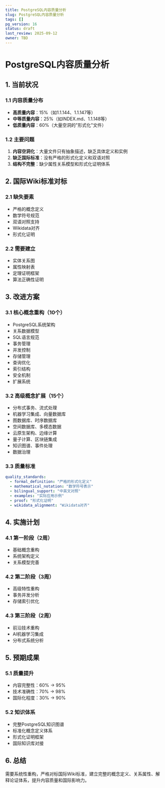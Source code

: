 ```yaml
---
title: PostgreSQL内容质量分析
slug: PostgreSQL内容质量分析
tags: []
pg_version: 16
status: draft
last_review: 2025-09-12
owner: TBD
---
```


# PostgreSQL内容质量分析

## 1. 当前状况

### 1.1 内容质量分布

- **高质量内容**：15%（如1.1.144、1.1.147等）
- **中等质量内容**：25%（如INDEX.md、1.1.148等）
- **低质量内容**：60%（大量空洞的"形式化"文件）

### 1.2 主要问题

1. **内容空洞化**：大量文件只有抽象描述，缺乏具体定义和实例
2. **缺乏国际标准**：没有严格的形式化定义和双语对照
3. **结构不完整**：缺少属性关系模型和形式化证明体系

## 2. 国际Wiki标准对标

### 2.1 缺失要素

- 严格的概念定义
- 数学符号规范
- 双语对照支持
- Wikidata对齐
- 形式化证明

### 2.2 需要建立

- 实体关系图
- 属性映射表
- 定理证明框架
- 算法正确性证明

## 3. 改进方案

### 3.1 核心概念重构（10个）

- PostgreSQL系统架构
- 关系数据模型
- SQL语言规范
- 事务管理
- 并发控制
- 存储管理
- 查询优化
- 索引结构
- 安全机制
- 扩展系统

### 3.2 高级概念扩展（15个）

- 分布式事务、流式处理
- 机器学习集成、向量数据库
- 图数据库、时序数据库
- 空间数据库、多模态数据
- 云原生架构、边缘计算
- 量子计算、区块链集成
- 知识图谱、事件处理
- 数据治理

### 3.3 质量标准

```yaml
quality_standards:
  - formal_definition: "严格的形式化定义"
  - mathematical_notation: "数学符号表示"
  - bilingual_support: "中英文对照"
  - examples: "实际应用示例"
  - proof: "形式化证明"
  - wikidata_alignment: "Wikidata对齐"
```

## 4. 实施计划

### 4.1 第一阶段（2周）

- 基础概念重构
- 系统架构定义
- 关系模型完善

### 4.2 第二阶段（3周）

- 高级特性重构
- 事务并发分析
- 存储索引优化

### 4.3 第三阶段（2周）

- 前沿技术重构
- AI机器学习集成
- 分布式系统分析

## 5. 预期成果

### 5.1 质量提升

- 内容完整性：60% → 95%
- 技术准确性：70% → 98%
- 国际化程度：30% → 90%

### 5.2 知识体系

- 完整PostgreSQL知识图谱
- 标准化概念定义体系
- 形式化证明框架
- 国际知识库对接

## 6. 总结

需要系统性重构，严格对标国际Wiki标准，建立完整的概念定义、关系属性、解释论证体系，提升内容质量和国际影响力。
